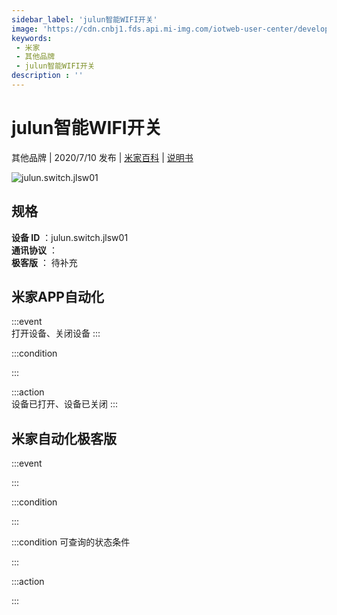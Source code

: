```yaml
---
sidebar_label: 'julun智能WIFI开关'
image: 'https://cdn.cnbj1.fds.api.mi-img.com/iotweb-user-center/developer_1679048479336Ty9iJ5mg.png?GalaxyAccessKeyId=AKVGLQWBOVIRQ3XLEW&Expires=9223372036854775807&Signature=gVkl9AWpIHGEKhG06EvY/SURZnU='
keywords: 
 - 米家
 - 其他品牌
 - julun智能WIFI开关
description : ''
---
```

# julun智能WIFI开关

其他品牌 | 2020/7/10 发布 | [米家百科](https://home.mi.com/webapp/content/baike/product/index.html?model=julun.switch.jlsw01) | [说明书](https://home.mi.com/views/introduction.html?model=julun.switch.jlsw01&region=cn)

![julun.switch.jlsw01](https://cdn.cnbj1.fds.api.mi-img.com/iotweb-user-center/developer_1679048479336Ty9iJ5mg.png?GalaxyAccessKeyId=AKVGLQWBOVIRQ3XLEW&Expires=9223372036854775807&Signature=gVkl9AWpIHGEKhG06EvY/SURZnU=)

## 规格  
> 
**设备 ID** ：julun.switch.jlsw01  
**通讯协议** ：  
**极客版**  ： 待补充 


## 米家APP自动化  

:::event  
打开设备、关闭设备
:::

:::condition  

:::

:::action   
设备已打开、设备已关闭
:::

## 米家自动化极客版  

:::event  

:::

:::condition  

:::

:::condition 可查询的状态条件  

:::

:::action  

:::

        
